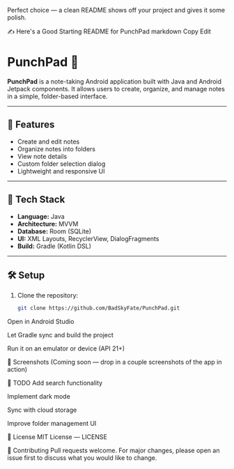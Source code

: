 Perfect choice — a clean README shows off your project and gives it some polish.

✍️ Here's a Good Starting README for PunchPad
markdown
Copy
Edit
# PunchPad 📝

**PunchPad** is a note-taking Android application built with Java and Android Jetpack components. It allows users to create, organize, and manage notes in a simple, folder-based interface.

---

## 🚀 Features

- Create and edit notes
- Organize notes into folders
- View note details
- Custom folder selection dialog
- Lightweight and responsive UI

---

## 📁 Tech Stack

- **Language:** Java
- **Architecture:** MVVM
- **Database:** Room (SQLite)
- **UI:** XML Layouts, RecyclerView, DialogFragments
- **Build:** Gradle (Kotlin DSL)

---

## 🛠️ Setup

1. Clone the repository:
   ```bash
   git clone https://github.com/BadSkyFate/PunchPad.git
Open in Android Studio

Let Gradle sync and build the project

Run it on an emulator or device (API 21+)

📸 Screenshots
(Coming soon — drop in a couple screenshots of the app in action)

📌 TODO
Add search functionality

Implement dark mode

Sync with cloud storage

Improve folder management UI

💬 License
MIT License — LICENSE

🤝 Contributing
Pull requests welcome. For major changes, please open an issue first to discuss what you would like to change.